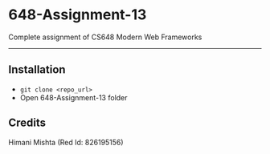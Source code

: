 # 648-Assignment-13
Complete assignment of CS648 Modern Web Frameworks

---

## Installation
* ```git clone <repo_url>```
* Open 648-Assignment-13 folder

## Credits
Himani Mishta (Red Id: 826195156)